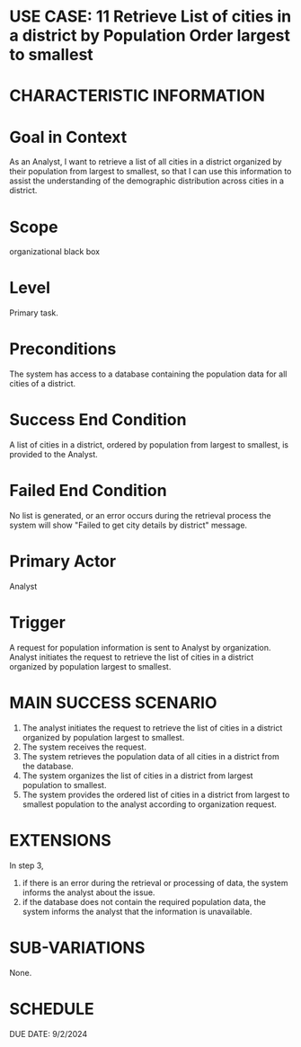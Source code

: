 USE CASE: 11 Retrieve List of cities in a district by Population Order largest to smallest
================================================================================

CHARACTERISTIC INFORMATION
=================================

Goal in Context
===================

As an Analyst, I want to retrieve a list of all cities in a district organized by their population from largest to smallest, so that I can use this information to assist the understanding of the demographic distribution across cities in a district.

Scope
==========
 
organizational black box

Level
==========

Primary task.

Preconditions
=================

The system has access to a database containing the population data for all cities of a district.

Success End Condition
=========================

A list of cities in a district, ordered by population from largest to smallest, is provided to the Analyst.

Failed End Condition
======================

No list is generated, or an error occurs during the retrieval process the system will show "Failed to get city details by district" message.

Primary Actor
=================

Analyst 

Trigger
============

A request for population information is sent to Analyst by organization. Analyst initiates the request to retrieve the list of cities in a district organized by population largest to smallest.

MAIN SUCCESS SCENARIO
==========================

1. The analyst initiates the request to retrieve the list of cities in a district organized by population largest to smallest.
2. The system receives the request.
3. The system retrieves the population data of all cities in a district from the database.
4. The system organizes the list of cities in a district from largest population to smallest.
5. The system provides the ordered list of cities in a district from largest to smallest population to the analyst according to organization request. 

EXTENSIONS
================

In step 3, 
1. if there is an error during the retrieval or processing of data, the system informs the analyst about the issue.
2. if the database does not contain the required population data, the system informs the analyst that the information is unavailable.

SUB-VARIATIONS
====================

None.

SCHEDULE
================

DUE DATE: 9/2/2024

